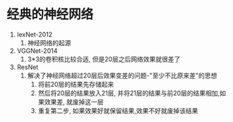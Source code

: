 # 经典的神经网络

1. lexNet-2012
	1. 神经网络的起源
2. VGGNet-2014
	1. 3\*3的卷积核比较合适, 但是20层之后网络效果就很差了
3. ResNet
	1. 解决了神经网络超过20层后效果变差的问题-"至少不比原来差"的思想
		1. 将前20层的结果先存储起来
		2. 然后将20层的结果放入21层, 并将21层的结果与前20层的结果相加,如果效果差, 就废掉这一层
		3. 重复第二步, 如果效果好就保留结果,效果不好就废掉该结果